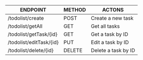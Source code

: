| ENDPOINT                | METHOD | ACTONS                     |
|-------------------------|--------|----------------------------|
| /todolist/create        | POST   | Create a new task          |
| /todolist/getAll        | GET    | Get all tasks              |
| /todolist/getTask/{id}  | GET    | Get a task by ID           |
| /todolist/editTask/{id} | PUT    | Edit a task by ID          |
| /todolist/delete/{id}   | DELETE | Delete a task by ID        |
